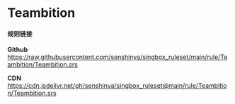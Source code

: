 # Teambition

#### 规则链接

**Github**
https://raw.githubusercontent.com/senshinya/singbox_ruleset/main/rule/Teambition/Teambition.srs

**CDN**
https://cdn.jsdelivr.net/gh/senshinya/singbox_ruleset@main/rule/Teambition/Teambition.srs